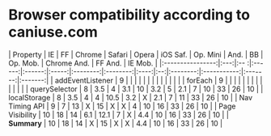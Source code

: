 Browser compatibility according to caniuse.com
==============================================


| Property         | IE  | FF  | Chrome | Safari | Opera | iOS Saf. | Op. Mini | And. | BB | Op. Mob. | Chrome And. | FF And. | IE Mob. |
|:----------------:|:---:|:-- :|:------:|:------:|:-----:|:--------:|:--------:|:----:|:--:|:--------:|:-----------:|:-------:|:-------:|
| addEventListener | 9   |     |        |        |       |          |          |      |    |          |             |         |         |
| forEach          | 9   |     |        |        |       |          |          |      |    |          |             |         |         |
| querySelector    | 8   | 3.5 | 4      | 3.1    | 10    | 3.2      | 5        | 2.1  | 7  | 10       | 33          | 26      | 10      |
| localStorage     | 8   | 3.5 | 4      | 4      | 10.5  | 3.2      | X        | 2.1  | 7  | 11       | 33          | 26      | 10      |
| Nav Timing API   | 9   | 7   | 13     | X      | 15    | X        | X        | 4    | 10 | 16       | 33          | 26      | 10      |
| Page Visibility  | 10  | 18  | 14     | 6.1    | 12.1  | 7        | X        | 4.4  | 10 | 16       | 33          | 26      | 10      |
| **Summary**      | 10  | 18  | 14     | X      | 15    | X        | X        | 4.4  | 10 | 16       | 33          | 26      | 10      |
